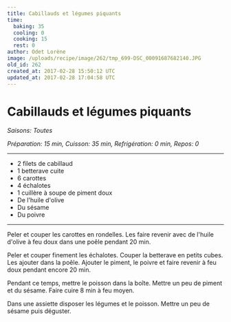 ```yaml
---
title: Cabillauds et légumes piquants
time:
  baking: 35
  cooling: 0
  cooking: 15
  rest: 0
author: Odet Lorène
image: /uploads/recipe/image/262/tmp_699-DSC_00091687682140.JPG
old_id: 262
created_at: 2017-02-28 15:50:12 UTC
updated_at: 2017-02-28 17:04:58 UTC
---
```


# Cabillauds et légumes piquants



*Saisons: Toutes*

*Préparation: 15 min, Cuisson: 35 min, Refrigération: 0 min, Repos: 0*

---

- 2 filets de cabillaud
- 1 betterave cuite
- 6 carottes
- 4 échalotes
- 1 cuillère à soupe de piment doux
- De l'huile d'olive
- Du sésame
- Du poivre

---

Peler et couper les carottes en rondelles. Les faire revenir avec de l'huile d'olive à feu doux dans une poêle pendant 20 min.

Peler et couper finement les échalotes. Couper la betterave en petits cubes. Les ajouter dans la poêle. Ajouter le piment, le poivre et faire revenir à feu doux pendant encore 20 min.

Pendant ce temps, mettre le poisson dans la boîte. Mettre un peu de piment et du sésame. Faire cuire 8 min à feu moyen.

Dans une assiette disposer les légumes et le poisson. Mettre un peu de sésame puis déguster.

